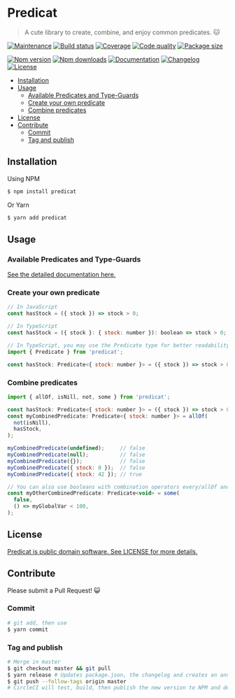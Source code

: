 # Predicat <!-- omit in toc -->

> A cute library to create, combine, and enjoy common predicates. 🐱

[![Maintenance](https://img.shields.io/badge/maintained%3F-yes-blue?style=flat-square)](https://github.com/vguillou/predicat/graphs/commit-activity)
[![Build status](https://img.shields.io/circleci/build/gh/vguillou/predicat/master?style=flat-square)](https://app.circleci.com/pipelines/github/vguillou/predicat)
[![Coverage](https://img.shields.io/codecov/c/gh/vguillou/predicat/master?style=flat-square)](https://codecov.io/gh/vguillou/predicat)
[![Code quality](https://img.shields.io/codefactor/grade/github/vguillou/predicat/master?style=flat-square)](https://www.codefactor.io/repository/github/vguillou/predicat)
[![Package size](https://img.shields.io/bundlephobia/minzip/predicat?style=flat-square)](https://bundlephobia.com/result?p=predicat)

[![Npm version](https://img.shields.io/npm/v/predicat?color=orange&style=flat-square)](https://www.npmjs.com/package/predicat)
[![Npm downloads](https://img.shields.io/npm/dw/predicat?color=orange&style=flat-square)](https://www.npmjs.com/package/predicat)
[![Documentation](https://img.shields.io/badge/documentation-blue?style=flat-square)](https://vguillou.github.io/predicat/latest/)
[![Changelog](https://img.shields.io/badge/changelog-blue?style=flat-square)](https://github.com/vguillou/predicat/blob/master/CHANGELOG.md)
[![License](https://img.shields.io/github/license/vguillou/predicat?color=blue&style=flat-square)](https://github.com/vguillou/predicat/blob/master/LICENSE)

- [Installation](#installation)
- [Usage](#usage)
  - [Available Predicates and Type-Guards](#available-predicates-and-type-guards)
  - [Create your own predicate](#create-your-own-predicate)
  - [Combine predicates](#combine-predicates)
- [License](#license)
- [Contribute](#contribute)
  - [Commit](#commit)
  - [Tag and publish](#tag-and-publish)

## Installation

Using NPM

```bash
$ npm install predicat
```

Or Yarn

```bash
$ yarn add predicat
```

## Usage

### Available Predicates and Type-Guards
[See the detailed documentation here.](https://vguillou.github.io/predicat/latest/)

### Create your own predicate
```js
// In JavaScript
const hasStock = ({ stock }) => stock > 0;

// In TypeScript
const hasStock = ({ stock }: { stock: number }): boolean => stock > 0;

// In TypeScript, you may use the Predicate type for better readability
import { Predicate } from 'predicat';

const hasStock: Predicate<{ stock: number }> = ({ stock }) => stock > 0;
```

### Combine predicates
```js
import { allOf, isNill, not, some } from 'predicat';

const hasStock: Predicate<{ stock: number }> = ({ stock }) => stock > 0;
const myCombinedPredicate: Predicate<{ stock: number }> = allOf(
  not(isNill),
  hasStock,
);

myCombinedPredicate(undefined);     // false
myCombinedPredicate(null);          // false
myCombinedPredicate({});            // false
myCombinedPredicate({ stock: 0 });  // false
myCombinedPredicate({ stock: 42 }); // true

// You can also use booleans with combination operators every/allOf and some/oneOf
const myOtherCombinedPredicate: Predicate<void> = some(
  false,
  () => myGlobalVar < 100,
);
```

## License

[Predicat is public domain software. See LICENSE for more details.](https://github.com/vguillou/predicat/blob/master/LICENSE)

## Contribute

Please submit a Pull Request! 😺

### Commit

```bash
# git add, then use
$ yarn commit
```

### Tag and publish

```bash
# Merge in master
$ git checkout master && git pull
$ yarn release # Updates package.json, the changelog and creates an annotated git tag
$ git push --follow-tags origin master
# CircleCI will test, build, then publish the new version to NPM and deploy the documentation to the 'gh-pages' branch
```
